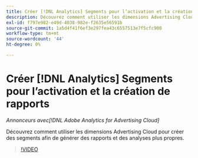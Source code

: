 ```yaml
---
title: Créer [!DNL Analytics] Segments pour l’activation et la création de rapports
description: Découvrez comment utiliser les dimensions Advertising Cloud pour créer des segments afin de générer des rapports et des analyses plus propres.
exl-id: f797e982-e49d-4038-982e-f2635e56591b
source-git-commit: 1a5d4f41f6ef3e297fea43c6557513e7f5cfc900
workflow-type: tm+mt
source-wordcount: '44'
ht-degree: 0%

---
```


# Créer [!DNL Analytics] Segments pour l’activation et la création de rapports

*Annonceurs avec[!DNL Adobe Analytics for Advertising Cloud]*

Découvrez comment utiliser les dimensions Advertising Cloud pour créer des segments afin de générer des rapports et des analyses plus propres.

>[!VIDEO](https://video.tv.adobe.com/v/33916)
